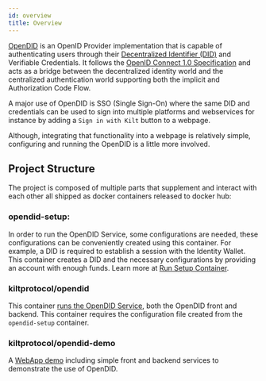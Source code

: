 ```yaml
---
id: overview
title: Overview
---
```



[OpenDID](https://github.com/KILTprotocol/opendid) is an OpenID Provider implementation that is capable of authenticating users through their [Decentralized Identifier (DID)](/docs/concepts/02_did.md) and Verifiable Credentials.
It follows the [OpenID Connect 1.0 Specification](https://openid.net/specs/openid-connect-core-1_0.html#Introduction) and acts as a bridge between the decentralized identity world and the centralized authentication world supporting both the implicit and Authorization Code Flow.

A major use of OpenDID is SSO (Single Sign-On) where the same DID and credentials can be used to sign into multiple
platforms and webservices for instance by adding a `Sign in with Kilt` button to a webpage.

Although, integrating that functionality into a webpage is relatively simple, configuring and running the OpenDID is a little more involved.

## Project Structure
The project is composed of multiple parts that supplement and interact with each other all shipped as docker containers
released to docker hub:

### opendid-setup:
In order to run the OpenDID Service, some configurations are needed, these configurations can be conveniently created using this
container. For example, a DID is required to establish a session with the Identity Wallet. This container creates a DID
and the necessary configurations by providing an account with enough funds. Learn more at [Run Setup
Container](/docs/develop/opendid/opendid_service#run-setup-container).

### kiltprotocol/opendid
This container [runs the OpenDID Service](/docs/develop/opendid/opendid_service#run-the-service), both the OpenDID front and backend. This container requires the
configuration file created from the `opendid-setup` container.

### kiltprotocol/opendid-demo
A [WebApp demo](/docs/develop/opendid/demo_project) including simple front and backend services to demonstrate the use of OpenDID.

